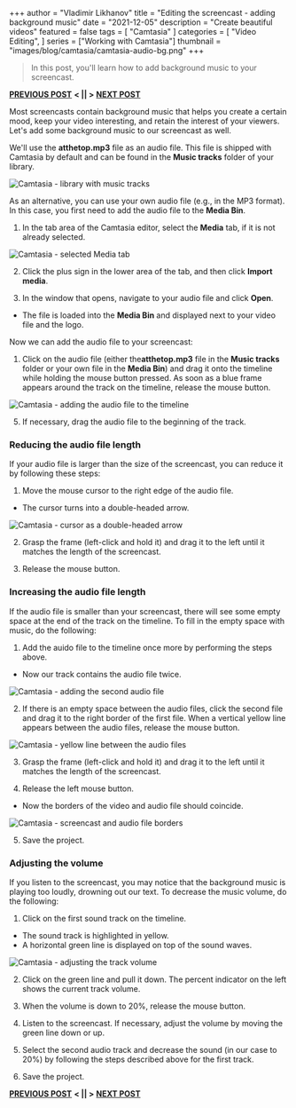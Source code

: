 +++
author = "Vladimir Likhanov"
title = "Editing the screencast - adding background music"
date = "2021-12-05"
description = "Create beautiful videos"
featured = false
tags = [
    "Camtasia"
]
categories = [
    "Video Editing",
]
series = ["Working with Camtasia"]
thumbnail = "images/blog/camtasia/camtasia-audio-bg.png"
+++

> In this post, you'll learn how to add background music to your screencast.

[**PREVIOUS POST**](/post/camtasia-editing-screencast-renaming-tracks/) **< || >** [**NEXT POST**](/post/camtasia-editing-screencast-separating-video-and-audio/)

Most screencasts contain background music that helps you create a certain mood, keep your video interesting, and retain
the interest of your viewers. Let's add some background music to our screencast as well.

We'll use the **atthetop.mp3** file as an audio file. This file is shipped with Camtasia by default and can be
found in the **Music tracks** folder of your library.

![Camtasia - library with music tracks](/images/blog/camtasia/camtasia-library-with-music-tracks.png)

As an alternative, you can use your own audio file (e.g., in the MP3 format). In this case, you first need to add the audio
file to the **Media Bin**.

1.	In the tab area of the Camtasia editor, select the **Media** tab, if it is not already selected.

![Camtasia - selected **Media** tab](/images/blog/camtasia/camtasia-adding-audio-file-to-media-bin.png)

2. Click the plus sign in the lower area of the tab, and then click **Import media**.

3. In the window that opens, navigate to your audio file and click **Open**.

* The file is loaded into the **Media Bin** and displayed next to your video file and the logo.

Now we can add the audio file to your screencast:

1. Click on the audio file (either the**atthetop.mp3** file in the **Music tracks** folder or your own file in the **Media Bin**)
and drag it onto the timeline while holding the mouse button pressed. As soon as a blue frame appears around the track on the timeline,
release the mouse button.

![Camtasia - adding the audio file to the timeline](/images/blog/camtasia/camtasia-adding-audio-file-to-timeline.png)

5. If necessary, drag the audio file to the beginning of the track.

### Reducing the audio file length

If your audio file is larger than the size of the screencast, you can reduce it by following these steps:

1. Move the mouse cursor to the right edge of the audio file.

* The cursor turns into a double-headed arrow.

![Camtasia - cursor as a double-headed arrow](/images/blog/camtasia/camtasia-double-headed-arrow.png)

2. Grasp the frame (left-click and hold it) and drag it to the left until it matches the length of the screencast.

3. Release the mouse button.

### Increasing the audio file length

If the audio file is smaller than your screencast, there will see some empty space at the end of the track on the timeline.
To fill in the empty space with music, do the following:

1. Add the auido file to the timeline once more by performing the steps above.

* Now our track contains the audio file twice.

![Camtasia - adding the second audio file](/images/blog/camtasia/camtasia-adding-second-audio-file.png)

2. If there is an empty space between the audio files, click the second file and drag it to the right border of the first file.
When a vertical yellow line appears between the audio files, release the mouse button.

![Camtasia - yellow line between the audio files](/images/blog/camtasia/camtasia-yellow-line-between-audio-tracks.png)

3. Grasp the frame (left-click and hold it) and drag it to the left until it matches the length of the screencast.

4. Release the left mouse button.

* Now the borders of the video and audio file should coincide.

![Camtasia - screencast and audio file borders](/images/blog/camtasia/camtasia-screencast-and-audio-borders.png)

5. Save the project.

### Adjusting the volume

If you listen to the screencast, you may notice that the background music is playing too loudly, drowning out our text. To decrease
the music volume, do the following:

1. Click on the first sound track on the timeline.

* The sound track is highlighted in yellow.
* A horizontal green line is displayed on top of the sound waves.

![Camtasia - adjusting the track volume](/images/blog/camtasia/camtasia-adjusting-track-volume.png)

2. Click on the green line and pull it down. The percent indicator on the left shows the current track volume.

3.	When the volume is down to 20%, release the mouse button.

4.	Listen to the screencast. If necessary, adjust the volume by moving the green line down or up.

5.	Select the second audio track and decrease the sound (in our case to 20%) by following the steps described above for the first track.

6.	Save the project.

[**PREVIOUS POST**](/post/camtasia-editing-screencast-renaming-tracks/) **< || >** [**NEXT POST**](/post/camtasia-editing-screencast-separating-video-and-audio/)